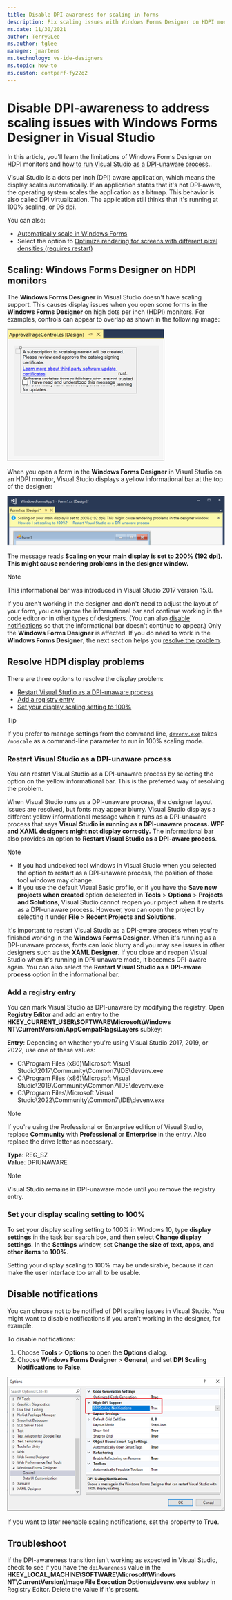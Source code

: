 ```yaml
---
title: Disable DPI-awareness for scaling in forms
description: Fix scaling issues with Windows Forms Designer on HDPI monitors.
ms.date: 11/30/2021
author: TerryGLee
ms.author: tglee
manager: jmartens
ms.technology: vs-ide-designers
ms.topic: how-to
ms.custon: contperf-fy22q2
---
```

# Disable DPI-awareness to address scaling issues with Windows Forms Designer in Visual Studio

In this article, you'll learn the limitations of Windows Forms Designer on HDPI monitors and [how to run Visual Studio as a DPI-unaware process](#resolve-hdpi-display-problems)..

Visual Studio is a dots per inch (DPI) aware application, which means the display scales automatically. If an application states that it's not DPI-aware, the operating system scales the application as a bitmap. This behavior is also called DPI virtualization. The application still thinks that it's running at 100% scaling, or 96 dpi.

You can also:
+ [Automatically scale in Windows Forms](/dotnet/framework/winforms/automatic-scaling-in-windows-forms) 
+ Select the option to [Optimize rendering for screens with different pixel densities (requires restart)](../ide/reference/general-environment-options-dialog-box.md#visual-experience)

## Scaling: Windows Forms Designer on HDPI monitors

The **Windows Forms Designer** in Visual Studio doesn't have scaling support. This causes display issues when you open some forms in the **Windows Forms Designer** on high dots per inch (HDPI) monitors. For examples, controls can appear to overlap as shown in the following image:

![Windows Forms Designer on HDPI monitor](./media/win-forms-designer-hdpi.png)

When you open a form in the **Windows Forms Designer** in Visual Studio on an HDPI monitor, Visual Studio displays a yellow informational bar at the top of the designer:

![Informational bar in Visual Studio to restart in DPI-unaware mode](./media/scaling-gold-bar.png)

The message reads **Scaling on your main display is set to 200% (192 dpi). This might cause rendering problems in the designer window.**

> [!NOTE]
> This informational bar was introduced in Visual Studio 2017 version 15.8.

If you aren't working in the designer and don't need to adjust the layout of your form, you can ignore the informational bar and continue working in the code editor or in other types of designers. (You can also [disable notifications](#disable-notifications) so that the informational bar doesn't continue to appear.) Only the **Windows Forms Designer** is affected. If you do need to work in the **Windows Forms Designer**, the next section helps you [resolve the problem](#resolve-hdpi-display-problems).

## Resolve HDPI display problems

There are three options to resolve the display problem:

- [Restart Visual Studio as a DPI-unaware process](#restart-visual-studio-as-a-dpi-unaware-process)
- [Add a registry entry](#add-a-registry-entry)
- [Set your display scaling setting to 100%](#set-your-display-scaling-setting-to-100)

> [!TIP]
> If you prefer to manage settings from the command line, [`devenv.exe`](../ide/reference/devenv-command-line-switches.md) takes `/noscale` as a command-line parameter to run in 100% scaling mode.

### Restart Visual Studio as a DPI-unaware process

You can restart Visual Studio as a DPI-unaware process by selecting the option on the yellow informational bar. This is the preferred way of resolving the problem.

When Visual Studio runs as a DPI-unaware process, the designer layout issues are resolved, but fonts may appear blurry. Visual Studio displays a different yellow informational message when it runs as a DPI-unaware process that says **Visual Studio is running as a DPI-unaware process. WPF and XAML designers might not display correctly.** The informational bar also provides an option to **Restart Visual Studio as a DPI-aware process**.

> [!NOTE]
> - If you had undocked tool windows in Visual Studio when you selected the option to restart as a DPI-unaware process, the position of those tool windows may change.
> - If you use the default Visual Basic profile, or if you have the **Save new projects when created** option deselected in **Tools** > **Options** > **Projects and Solutions**, Visual Studio cannot reopen your project when it restarts as a DPI-unaware process. However, you can open the project by selecting it under **File** > **Recent Projects and Solutions**.

It's important to restart Visual Studio as a DPI-aware process when you're finished working in the **Windows Forms Designer**. When it's running as a DPI-unaware process, fonts can look blurry and you may see issues in other designers such as the **XAML Designer**. If you close and reopen Visual Studio when it's running in DPI-unaware mode, it becomes DPI-aware again. You can also select the **Restart Visual Studio as a DPI-aware process** option in the informational bar.

### Add a registry entry

You can mark Visual Studio as DPI-unaware by modifying the registry. Open **Registry Editor** and add an entry to the **HKEY_CURRENT_USER\SOFTWARE\Microsoft\Windows NT\CurrentVersion\AppCompatFlags\Layers** subkey:

**Entry**: Depending on whether you're using Visual Studio 2017, 2019, or 2022, use one of these values:

- C:\Program Files (x86)\Microsoft Visual Studio\2017\Community\Common7\IDE\devenv.exe
- C:\Program Files (x86)\Microsoft Visual Studio\2019\Community\Common7\IDE\devenv.exe
- C:\Program Files\Microsoft Visual Studio\2022\Community\Common7\IDE\devenv.exe

> [!NOTE]
> If you're using the Professional or Enterprise edition of Visual Studio, replace **Community** with **Professional** or **Enterprise** in the entry. Also replace the drive letter as necessary.

**Type**: REG_SZ <br>
**Value**: DPIUNAWARE

> [!NOTE]
> Visual Studio remains in DPI-unaware mode until you remove the registry entry.

### Set your display scaling setting to 100%

To set your display scaling setting to 100% in Windows 10, type **display settings** in the task bar search box, and then select **Change display settings**. In the **Settings** window, set **Change the size of text, apps, and other items** to **100%**.

Setting your display scaling to 100% may be undesirable, because it can make the user interface too small to be usable.

## Disable notifications

You can choose not to be notified of DPI scaling issues in Visual Studio. You might want to disable notifications if you aren't working in the designer, for example.

To disable notifications:
1. Choose **Tools** > **Options** to open the **Options** dialog. 
2. Choose **Windows Forms Designer** > **General**, and set **DPI Scaling Notifications** to **False**.

![DPI scaling notifications option in Visual Studio](./media/notifications-option.png)

If you want to later reenable scaling notifications, set the property to **True**.

## Troubleshoot

If the DPI-awareness transition isn't working as expected in Visual Studio, check to see if you have the `dpiAwareness` value in the **HKEY_LOCAL_MACHINE\SOFTWARE\Microsoft\Windows NT\CurrentVersion\Image File Execution Options\devenv.exe** subkey in Registry Editor. Delete the value if it's present.
